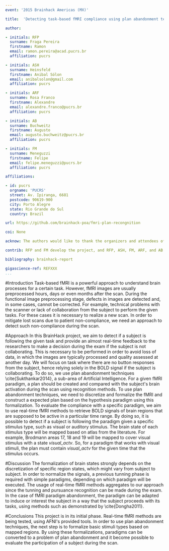 ```yaml
---
event: '2015 Brainhack Americas (MX)'

title:  'Detecting task-based fMRI compliance using plan abandonment techniques'

author:

- initials: RFP
  surname: Fraga Pereira
  firstname: Ramon
  email: ramon.pereira@acad.pucrs.br
  affiliation: pucrs

- initials: ASH
  surname: Heinsfeld
  firstname: Anibal Sólon
  email: anibalsolon@gmail.com
  affiliation: pucrs

- initials: ARF
  surname: Rosa Franco
  firstname: Alexandre
  email: alexandre.franco@pucrs.br
  affiliation: pucrs

- initials: AB
  surname: Buchweitz
  firstname: Augusto
  email: augusto.buchweitz@pucrs.br
  affiliation: pucrs

- initials: FM
  surname: Meneguzzi
  firstname: Felipe
  email: felipe.meneguzzi@pucrs.br
  affiliation: pucrs

affiliations:

- id: pucrs
  orgname: 'PUCRS'
  street: Av. Ipiranga, 6681
  postcode: 90619-900
  city: Porto Alegre
  state: Rio Grande do Sul
  country: Brazil

url: https://github.com/brainhack-poa/fmri-plan-recongnition

coi: None

acknow: The authors would like to thank the organizers and attendees of Brainhack MX and the developers of AFNI.

contrib: RFP and FM develop the project, and RFP, ASH, FM, ARF, and AB wrote the report.

bibliography: brainhack-report

gigascience-ref: REFXXX
...
```


#Introduction
Task-based fMRI is a powerful approach to understand brain processes for a certain task.
However, fMRI images are usually preprocessed hours, days or even months after the scan.
During the functional image preprocessing stage, defects in images are detected and, in some cases, cannot be corrected.
For example, technical problems with the scanner or lack of collaboration from the subject to perform the given tasks.
For these cases it is necessary to realize a new scan.
In order to mitigate lost scans due to patient non-compliance, we need an approach to detect such non-compliance during the scan.

#Approach
In this BrainHack project, we aim to detect if a subject is following the given task and provide an almost real-time feedback to the researchers to make a decision during the exam if the subject is not collaborating.
This is necessary to be performed in order to avoid loss of data, in which the images are typically processed and quality assessed at another day.
We will focus on task where there are no button responses from the subject, hence relying solely in the BOLD signal if the subject is collaborating.
To do so, we use plan abandonment techniques \cite{Sukthankar2014}, a sub-area of Artificial Intelligence.
For a given fMRI paradigm, a plan should be created and compared with the subject's brain activation during the scan using recognition methods.
To use plan abandonment techniques, we need to discretize and formalize the fMRI and construct a expected plan based on the hypothesis paradigm using this formalization.
To evaluate the compliance with a specific paradigm, we aim to use real-time fMRI methods to retrieve BOLD signals of brain regions that are supposed to be active in a particular time range.
By doing so, it is possible to detect if a subject is following the paradigm given a specific stimulus type, such as visual or auditory stimulus.
The brain state of each stimulus type will be mapped based on atlas from the literature.
For example, Brodmann areas 17, 18 and 19 will be mapped to cover visual stimulus with a state *visual_actv*.
So, for a paradigm that works with visual stimuli, the plan must contain *visual_actv* for the given time that the stimulus occurs.

#Discussion
The formalization of brain states strongly depends on the discretization of specific region states, which might vary from subject to subject.
In order to normalize the signals, a previous tunning phase is required with simple paradigms, depending on which paradigm will be executed.
The usage of real-time fMRI methods aggregates to our approach since the tunning and pursuance recognition can be made during the exam.
In the case of fMRI paradigm abandonment, the paradigm can be adapted to induce or interest the subject in a way that the subject proceeds with its tasks, using methods such as demonstrated by \cite{Dongha2011}.

#Conclusions
This project is in its initial phase.
Real-time fMRI methods are being tested, using AFNI's provided tools.
In order to use plan abandonment techniques, the next step is to formalize basic stimuli types based on mapped regions.
By using these formalizations, paradigms can be converted to a problem of plan abandonment and it become possible to evaluate the participation of a subject during the scan.